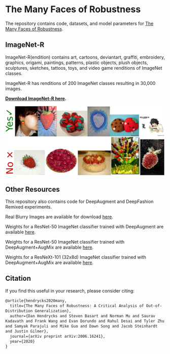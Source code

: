 # The Many Faces of Robustness
The repository contains code, datasets, and model parameters for [The Many Faces of Robustness](https://arxiv.org/abs/2006.16241).

## ImageNet-R
ImageNet-R(endition) contains art, cartoons, deviantart, graffiti, embroidery, graphics, origami, paintings, patterns, plastic objects, plush objects, sculptures, sketches, tattoos, toys, and video game renditions of ImageNet classes.

ImageNet-R has renditions of 200 ImageNet classes resulting in 30,000 images.

__[Download ImageNet-R here](https://people.eecs.berkeley.edu/~hendrycks/imagenet-r.tar).__

<img align="center" src="yes.jpg" width="800">
<img align="center" src="no.jpg" width="800">

## Other Resources
This repository also contains code for DeepAugment and DeepFashion Remixed experiments.

Real Blurry Images are available for download [here](https://people.eecs.berkeley.edu/~hendrycks/blurry_images.tar).

Weights for a ResNet-50 ImageNet classifier trained with DeepAugment are available
[here](https://drive.google.com/file/d/1DPRElQnBG66nd7GUphVm1t-5NroL7t7k/view?usp=sharing).

Weights for a ResNet-50 ImageNet classifier trained with DeepAugment+AugMix are available
[here](https://drive.google.com/file/d/1QKmc_p6-qDkh51WvsaS9HKFv8bX5jLnP/view?usp=sharing).

Weights for a ResNeXt-101 (32x8d) ImageNet classifier trained with DeepAugment+AugMix are available
[here](https://drive.google.com/file/d/1U71SoHQjAkOOte4Uc0A4nh1JzRf9Ec8C/view?usp=sharing).

## Citation

If you find this useful in your research, please consider citing:

    @article{hendrycks2020many,
      title={The Many Faces of Robustness: A Critical Analysis of Out-of-Distribution Generalization},
      author={Dan Hendrycks and Steven Basart and Norman Mu and Saurav Kadavath and Frank Wang and Evan Dorundo and Rahul Desai and Tyler Zhu and Samyak Parajuli and Mike Guo and Dawn Song and Jacob Steinhardt and Justin Gilmer},
      journal={arXiv preprint arXiv:2006.16241},
      year={2020}
    }
